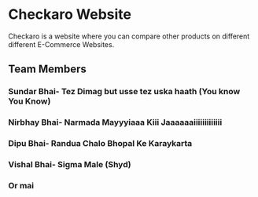 # Checkaro Website 
Checkaro is a website where you can compare other products on different different E-Commerce Websites.
## Team Members
### Sundar Bhai- Tez Dimag but usse tez uska haath (You know You Know)
### Nirbhay Bhai- Narmada Mayyyiaaa Kiii Jaaaaaaiiiiiiiiiiiii
### Dipu Bhai- Randua Chalo Bhopal Ke Karaykarta
### Vishal Bhai- Sigma Male (Shyd)
### Or mai
